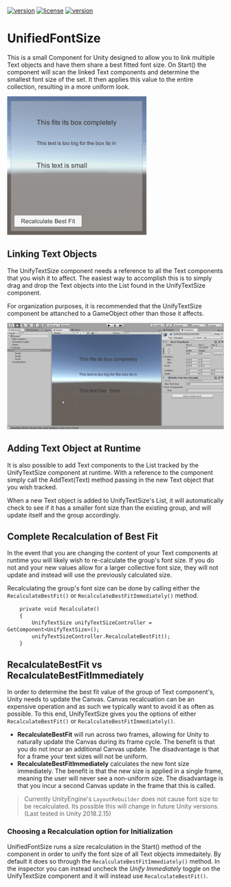 [![version](https://img.shields.io/badge/version-v1.2-blue.svg)](https://github.com/jonHuffman/UnifiedFontSize)
[![license](https://img.shields.io/badge/license-MIT-red.svg)](https://github.com/jonHuffman/UnifiedFontSize/blob/master/LICENSE)
[![version](https://img.shields.io/badge/package-download-brightgreen.svg)](https://github.com/jonHuffman/UnifiedFontSize/raw/master/UnityPackages/UnifiedTextSize_v1.2.unitypackage)  

# UnifiedFontSize
This is a small Component for Unity designed to allow you to link multiple Text objects and have them share a best fitted font size. On Start() the component will scan the linked Text components and determine the smallest font size of the set. It then applies this value to the entire collection, resulting in a more uniform look.

![Unified Size Demo](ReadMeImages/UnifiedSizes.gif?raw=true)

## Linking Text Objects
The UnifyTextSize component needs a reference to all the Text components that you wish it to affect. The easiest way to accomplish this is to simply drag and drop the Text objects into the List found in the UnifyTextSize component.  

For organization purposes, it is recommended that the UnifyTextSize component be attanched to a GameObject other than those it affects.  

![How to Link](ReadMeImages/LinkingTextObjects.gif?raw=true)

## Adding Text Object at Runtime
It is also possible to add Text components to the List tracked by the UnifyTextSize component at runtime. With a reference to the component simply call the AddText(Text) method passing in the new Text object that you wish tracked.  

When a new Text object is added to UnifyTextSize's List, it will automatically check to see if it has a smaller font size than the existing group, and will update itself and the group accordingly.

## Complete Recalculation of Best Fit
In the event that you are changing the content of your Text components at runtime you will likely wish to re-calculate the group's font size. If you do not and your new values allow for a larger collective font size, they will not update and instead will use the previously calculated size.  

Recalculating the group's font size can be done by calling either the `RecalculateBestFit()` or `RecalculateBestFitImmediately()` method.  

        private void Recalculate()
        {
            UnifyTextSize unifyTextSizeController = GetComponent<UnifyTextSize>();
            unifyTextSizeController.RecalculateBestFit();
        }

## RecalculateBestFit vs RecalculateBestFitImmediately
In order to determine the best fit value of the group of Text component's, Unity needs to update the Canvas. Canvas recalcuation can be an expensive operation and as such we typically want to avoid it as often as possible. To this end, UnifyTextSize gives you the options of either `RecalculateBestFit()` or `RecalculateBestFitImmediately()`.
* **RecalculateBestFit** will run across two frames, allowing for Unity to naturally update the Canvas during its frame cycle. The benefit is that you do not incur an additional Canvas update. The disadvantage is that for a frame your text sizes will not be uniform.  
* **RecalculateBestFitImmediately** calculates the new font size immediately. The benefit is that the new size is applied in a single frame, meaning the user will never see a non-uniform size. The disadvantage is that you incur a second Canvas update in the frame that this is called.  

> Currently UnityEngine's `LayoutRebuilder` does not cause font size to be recalculated. Its possible this will change in future Unity versions. (Last tested in Unity 2018.2.15)

### Choosing a Recalculation option for Initialization
UnifiedFontSize runs a size recalculation in the Start() method of the component in order to unify the font size of all Text objects immedaitely. By default it does so through the `RecalculateBestFitImmediately()` method. In the inspector you can instead uncheck the *Unify Immediately* toggle on the UnifyTextSize component and it will instead use `RecalculateBestFit()`.